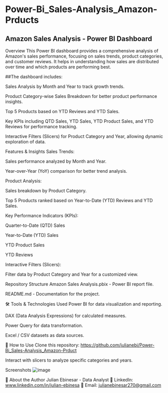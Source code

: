 # Power-Bi_Sales-Analysis_Amazon-Prducts

## Amazon Sales Analysis - Power BI Dashboard
 Overview
This Power BI dashboard provides a comprehensive analysis of Amazon's sales performance, focusing on sales trends, product categories, and customer reviews. It helps in understanding how sales are distributed over time and which products are performing best.

##The dashboard includes:

Sales Analysis by Month and Year to track growth trends.

Product Category-wise Sales Breakdown for better product performance insights.

Top 5 Products based on YTD Reviews and YTD Sales.

Key KPIs including QTD Sales, YTD Sales, YTD Product Sales, and YTD Reviews for performance tracking.

Interactive Filters (Slicers) for Product Category and Year, allowing dynamic exploration of data.

 Features & Insights
Sales Trends:

Sales performance analyzed by Month and Year.

Year-over-Year (YoY) comparison for better trend analysis.

Product Analysis:

Sales breakdown by Product Category.

Top 5 Products ranked based on Year-to-Date (YTD) Reviews and YTD Sales.

Key Performance Indicators (KPIs):

Quarter-to-Date (QTD) Sales

Year-to-Date (YTD) Sales

YTD Product Sales

YTD Reviews

Interactive Filters (Slicers):

Filter data by Product Category and Year for a customized view.

 Repository Structure
Amazon Sales Analysis.pbix - Power BI report file.

README.md - Documentation for the project.

🛠️ Tools & Technologies Used
Power BI for data visualization and reporting.

DAX (Data Analysis Expressions) for calculated measures.

Power Query for data transformation.

Excel / CSV datasets as data sources.

🚀 How to Use
Clone this repository:
https://github.com/julianebi/Power-Bi_Sales-Analysis_Amazon-Prduct

Interact with slicers to analyze specific categories and years.

 Screenshots
  ![image](https://github.com/user-attachments/assets/34af8e10-2cd6-47e6-8673-061671c73f77)


📌 About the Author
Julian Ebinesar - Data Analyst
🔗 LinkedIn: www.linkedin.com/in/julian-ebinesa
📧 Email: julianebinesar270@gmail.com

